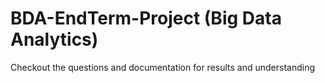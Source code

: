 # BDA-EndTerm-Project (Big Data Analytics)
Checkout the questions and documentation for results and understanding 
